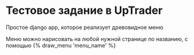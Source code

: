 # Тестовое задание в UpTrader

Простое django app, которое реализует древовидное меню

Меню можно нарисовать на любой нужной странице по названию,
с помощью {% draw_menu 'menu_name' %}
